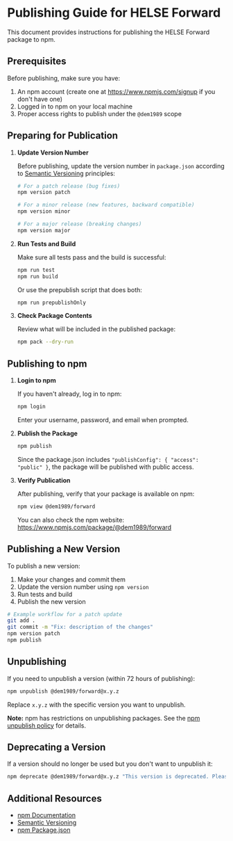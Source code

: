 # Publishing Guide for HELSE Forward

This document provides instructions for publishing the HELSE Forward package to npm.

## Prerequisites

Before publishing, make sure you have:

1. An npm account (create one at https://www.npmjs.com/signup if you don't have one)
2. Logged in to npm on your local machine
3. Proper access rights to publish under the `@dem1989` scope

## Preparing for Publication

1. **Update Version Number**

   Before publishing, update the version number in `package.json` according to [Semantic Versioning](https://semver.org/) principles:
   
   ```bash
   # For a patch release (bug fixes)
   npm version patch
   
   # For a minor release (new features, backward compatible)
   npm version minor
   
   # For a major release (breaking changes)
   npm version major
   ```

2. **Run Tests and Build**

   Make sure all tests pass and the build is successful:
   
   ```bash
   npm run test
   npm run build
   ```

   Or use the prepublish script that does both:
   
   ```bash
   npm run prepublishOnly
   ```

3. **Check Package Contents**

   Review what will be included in the published package:
   
   ```bash
   npm pack --dry-run
   ```

## Publishing to npm

1. **Login to npm**

   If you haven't already, log in to npm:
   
   ```bash
   npm login
   ```
   
   Enter your username, password, and email when prompted.

2. **Publish the Package**

   ```bash
   npm publish
   ```
   
   Since the package.json includes `"publishConfig": { "access": "public" }`, the package will be published with public access.

3. **Verify Publication**

   After publishing, verify that your package is available on npm:
   
   ```bash
   npm view @dem1989/forward
   ```
   
   You can also check the npm website: https://www.npmjs.com/package/@dem1989/forward

## Publishing a New Version

To publish a new version:

1. Make your changes and commit them
2. Update the version number using `npm version`
3. Run tests and build
4. Publish the new version

```bash
# Example workflow for a patch update
git add .
git commit -m "Fix: description of the changes"
npm version patch
npm publish
```

## Unpublishing

If you need to unpublish a version (within 72 hours of publishing):

```bash
npm unpublish @dem1989/forward@x.y.z
```

Replace `x.y.z` with the specific version you want to unpublish.

**Note:** npm has restrictions on unpublishing packages. See the [npm unpublish policy](https://docs.npmjs.com/policies/unpublish) for details.

## Deprecating a Version

If a version should no longer be used but you don't want to unpublish it:

```bash
npm deprecate @dem1989/forward@x.y.z "This version is deprecated. Please use version x.y.z instead."
```

## Additional Resources

- [npm Documentation](https://docs.npmjs.com/)
- [Semantic Versioning](https://semver.org/)
- [npm Package.json](https://docs.npmjs.com/cli/v8/configuring-npm/package-json)
